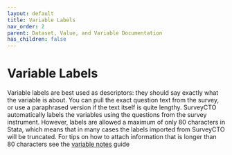 ```yaml
---
layout: default
title: Variable Labels
nav_order: 2
parent: Dataset, Value, and Variable Documentation
has_children: false
---
```


# Variable Labels

Variable labels are best used as descriptors: they should say exactly what the variable is about. You can pull the exact question text from the survey, or use a paraphrased version if the text itself is quite lengthy. SurveyCTO automatically labels the variables using the questions from the survey instrument. However, labels are allowed a maximum of only 80 characters in Stata, which means that in many cases the labels imported from SurveyCTO will be truncated.  For tips on how to attach information that is longer than 80 characters see the [variable notes](https://github.com/PovertyAction/guides/blob/master/CleaningGuide/03%20Dataset%2C%20Value%2C%20and%20Variable%20Documentation/03%20Variable%20Notes.md) guide

